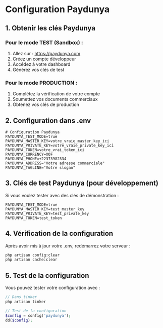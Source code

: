# Configuration Paydunya

## 1. Obtenir les clés Paydunya

### Pour le mode TEST (Sandbox) :
1. Allez sur : https://paydunya.com
2. Créez un compte développeur
3. Accédez à votre dashboard
4. Générez vos clés de test

### Pour le mode PRODUCTION :
1. Complétez la vérification de votre compte
2. Soumettez vos documents commerciaux
3. Obtenez vos clés de production

## 2. Configuration dans .env

```env
# Configuration Paydunya
PAYDUNYA_TEST_MODE=true
PAYDUNYA_MASTER_KEY=votre_vraie_master_key_ici
PAYDUNYA_PRIVATE_KEY=votre_vraie_private_key_ici
PAYDUNYA_TOKEN=votre_vrai_token_ici
PAYDUNYA_CURRENCY=XOF
PAYDUNYA_PHONE=+22373982334
PAYDUNYA_ADDRESS="Votre adresse commerciale"
PAYDUNYA_TAGLINE="Votre slogan"
```

## 3. Clés de test Paydunya (pour développement)

Si vous voulez tester avec des clés de démonstration :

```env
PAYDUNYA_TEST_MODE=true
PAYDUNYA_MASTER_KEY=test_master_key
PAYDUNYA_PRIVATE_KEY=test_private_key
PAYDUNYA_TOKEN=test_token
```

## 4. Vérification de la configuration

Après avoir mis à jour votre .env, redémarrez votre serveur :

```bash
php artisan config:clear
php artisan cache:clear
```

## 5. Test de la configuration

Vous pouvez tester votre configuration avec :

```php
// Dans tinker
php artisan tinker

// Test de la configuration
$config = config('paydunya');
dd($config);
```
